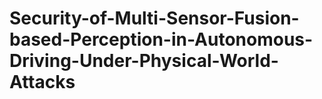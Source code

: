 # Security-of-Multi-Sensor-Fusion-based-Perception-in-Autonomous-Driving-Under-Physical-World-Attacks
